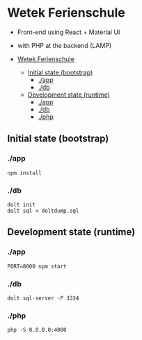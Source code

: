 # Wetek Ferienschule

- Front-end using React + Material UI
- with PHP at the backend (LAMP)


- [Wetek Ferienschule](#wetek-ferienschule)
  - [Initial state (bootstrap)](#initial-state-bootstrap)
    - [./app](#app)
    - [./db](#db)
  - [Development state (runtime)](#development-state-runtime)
    - [./app](#app-1)
    - [./db](#db-1)
    - [./php](#php)





## Initial state (bootstrap)

### ./app
    npm install

### ./db
    dolt init
    dolt sql < doltdump.sql


## Development state (runtime)

### ./app
    PORT=8000 npm start

### ./db
    dolt sql-server -P 3334

### ./php
    php -S 0.0.0.0:4000
